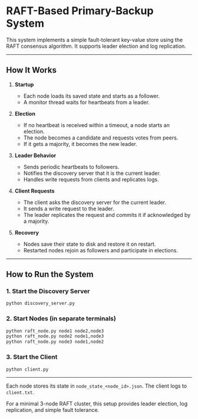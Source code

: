 # RAFT-Based Primary-Backup System

This system implements a simple fault-tolerant key-value store using the RAFT consensus algorithm. It supports leader election and log replication.

---

## How It Works

1. **Startup**
   - Each node loads its saved state and starts as a follower.
   - A monitor thread waits for heartbeats from a leader.

2. **Election**
   - If no heartbeat is received within a timeout, a node starts an election.
   - The node becomes a candidate and requests votes from peers.
   - If it gets a majority, it becomes the new leader.

3. **Leader Behavior**
   - Sends periodic heartbeats to followers.
   - Notifies the discovery server that it is the current leader.
   - Handles write requests from clients and replicates logs.

4. **Client Requests**
   - The client asks the discovery server for the current leader.
   - It sends a write request to the leader.
   - The leader replicates the request and commits it if acknowledged by a majority.

5. **Recovery**
   - Nodes save their state to disk and restore it on restart.
   - Restarted nodes rejoin as followers and participate in elections.

---

## How to Run the System

### 1. Start the Discovery Server
```bash
python discovery_server.py
```

### 2. Start Nodes (in separate terminals)
```bash
python raft_node.py node1 node2,node3
python raft_node.py node2 node1,node3
python raft_node.py node3 node1,node2
```

### 3. Start the Client
```bash
python client.py
```

---

Each node stores its state in `node_state_<node_id>.json`. The client logs to `client.txt`.

For a minimal 3-node RAFT cluster, this setup provides leader election, log replication, and simple fault tolerance.
